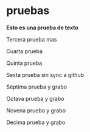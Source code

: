 # pruebas

**Esto es una prueba de texto**

Tercera prueba mas

Cuarta prueba 

Quinta prueba

Sexta prueba sin sync a github

Séptima prueba y grabo

Octava prueba y grabo

Novena prueba y grabo

Decima prueba y grabo